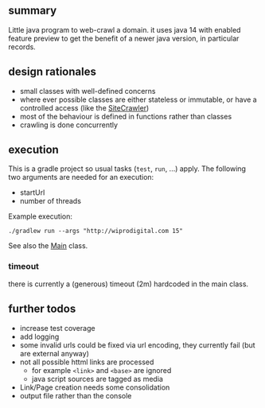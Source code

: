 ## summary
Little java program to web-crawl a domain.
it uses java 14 with enabled feature preview to get the benefit of a newer java version, in particular records.

## design rationales
- small classes with well-defined concerns
- where ever possible classes are either stateless or immutable, or have a controlled access (like the [SiteCrawler](src/main/java/org/webcrawly/crawler/SiteCrawler.java))
- most of the behaviour is defined in functions rather than classes
- crawling is done concurrently

## execution

This is a gradle project so usual tasks (`test`, `run`, ...) apply.
The following two arguments are needed for an execution:
- startUrl
- number of threads

Example execution:
```
./gradlew run --args "http://wiprodigital.com 15"
```

See also the [Main](src/main/java/org/webcrawly/Main.java) class.

### timeout
there is currently a (generous) timeout (2m) hardcoded in the main class.

## further todos
- increase test coverage
- add logging
- some invalid urls could be fixed via url encoding, they currently fail (but are external anyway)
- not all possible httml links are processed
    - for example `<link>` and `<base>` are ignored
    - java script sources are tagged as media
- Link/Page creation needs some consolidation
- output file rather than the console
